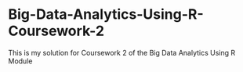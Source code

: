# Big-Data-Analytics-Using-R-Coursework-2
This is my solution for Coursework 2 of the Big Data Analytics Using R Module
